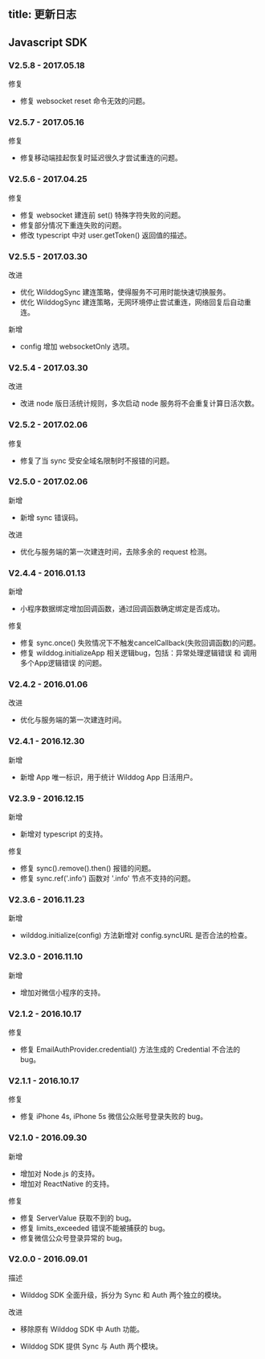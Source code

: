 
title: 更新日志
---

## Javascript SDK

### V2.5.8 - 2017.05.18

<span class="changelog feature">修复</span>

- 修复 websocket reset 命令无效的问题。

### V2.5.7 - 2017.05.16

<span class="changelog feature">修复</span>

- 修复移动端挂起恢复时延迟很久才尝试重连的问题。

### V2.5.6 - 2017.04.25

<span class="changelog feature">修复</span>

- 修复 websocket 建连前 set() 特殊字符失败的问题。
- 修复部分情况下重连失败的问题。
- 修改 typescript 中对 user.getToken() 返回值的描述。

### V2.5.5 - 2017.03.30

<span class="changelog feature">改进</span>

- 优化 WilddogSync 建连策略，使得服务不可用时能快速切换服务。
- 优化 WilddogSync 建连策略，无网环境停止尝试重连，网络回复后自动重连。

<span class="changelog add">新增</span>

- config 增加 websocketOnly 选项。

### V2.5.4 - 2017.03.30

<span class="changelog feature">改进</span>

- 改进 node 版日活统计规则，多次启动 node 服务将不会重复计算日活次数。

### V2.5.2 - 2017.02.06

<span class="changelog feature">修复</span>

- 修复了当 sync 受安全域名限制时不报错的问题。


### V2.5.0 - 2017.02.06

<span class="changelog add">新增</span>

- 新增 sync 错误码。

<span class="changelog feature">改进</span>

- 优化与服务端的第一次建连时间，去除多余的 request 检测。


### V2.4.4 - 2016.01.13

<span class="changelog add">新增</span>

- 小程序数据绑定增加回调函数，通过回调函数确定绑定是否成功。

<span class="changelog fix">修复</span>

- 修复 sync.once() 失败情况下不触发cancelCallback(失败回调函数)的问题。
- 修复 wilddog.initializeApp 相关逻辑bug，包括：异常处理逻辑错误 和 调用多个App逻辑错误 的问题。


### V2.4.2 - 2016.01.06

<span class="changelog feature">改进</span>

- 优化与服务端的第一次建连时间。


### V2.4.1 - 2016.12.30

<span class="changelog add">新增</span>

- 新增 App 唯一标识，用于统计 Wilddog App 日活用户。


### V2.3.9 - 2016.12.15

<span class="changelog add">新增</span>

- 新增对 typescript 的支持。

<span class="changelog fix">修复</span>

- 修复 sync().remove().then() 报错的问题。
- 修复 sync.ref('.info') 函数对 '.info' 节点不支持的问题。


### V2.3.6 - 2016.11.23

<span class="changelog add">新增</span>

- wilddog.initialize(config) 方法新增对 config.syncURL 是否合法的检查。


### V2.3.0 - 2016.11.10

<span class="changelog add">新增</span>

- 增加对微信小程序的支持。


### V2.1.2 - 2016.10.17

<span class="changelog fix">修复</span>

- 修复 EmailAuthProvider.credential() 方法生成的 Credential 不合法的 bug。



### V2.1.1 - 2016.10.17

<span class="changelog fix">修复</span>

- 修复 iPhone 4s, iPhone 5s 微信公众账号登录失败的 bug。



### V2.1.0 - 2016.09.30

<span class="changelog add">新增</span>

- 增加对 Node.js 的支持。
- 增加对 ReactNative 的支持。

<span class="changelog fix">修复</span>

- 修复 ServerValue 获取不到的 bug。
- 修复 limits_exceeded 错误不能被捕获的 bug。
- 修复微信公众号登录异常的 bug。



### V2.0.0 - 2016.09.01

<span class="changelog describe">描述</span>

- Wilddog SDK 全面升级，拆分为 Sync 和 Auth 两个独立的模块。

<span class="changelog feature">改进</span>

- 移除原有 Wilddog SDK 中 Auth 功能。

- Wilddog SDK 提供 Sync 与 Auth 两个模块。
